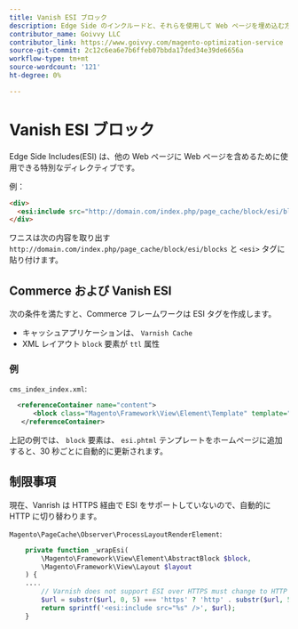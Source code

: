 ```yaml
---
title: Vanish ESI ブロック
description: Edge Side のインクルードと、それらを使用して Web ページを埋め込む方法について説明します。
contributor_name: Goivvy LLC
contributor_link: https://www.goivvy.com/magento-optimization-service
source-git-commit: 2c12c6ea6e7b6ffeb07bbda17ded34e39de6656a
workflow-type: tm+mt
source-wordcount: '121'
ht-degree: 0%

---
```



# Vanish ESI ブロック

Edge Side Includes(ESI) は、他の Web ページに Web ページを含めるために使用できる特別なディレクティブです。

例：

```html
<div>
  <esi:include src="http://domain.com/index.php/page_cache/block/esi/blocks"/>
</div>
```

ワニスは次の内容を取り出す `http://domain.com/index.php/page_cache/block/esi/blocks` と `<esi>` タグに貼り付けます。

## Commerce および Vanish ESI

次の条件を満たすと、Commerce フレームワークは ESI タグを作成します。

- キャッシュアプリケーションは、 `Varnish Cache`
- XML レイアウト `block` 要素が `ttl` 属性

### 例

`cms_index_index.xml`:

```xml
  <referenceContainer name="content">
      <block class="Magento\Framework\View\Element\Template" template="Magento_Paypal::esi.phtml" ttl="30"/>
   </referenceContainer>
```

上記の例では、 `block` 要素は、 `esi.phtml` テンプレートをホームページに追加すると、30 秒ごとに自動的に更新されます。

## 制限事項

現在、Vanrish は HTTPS 経由で ESI をサポートしていないので、自動的に HTTP に切り替わります。

`Magento\PageCache\Observer\ProcessLayoutRenderElement`:

```php
    private function _wrapEsi(
        \Magento\Framework\View\Element\AbstractBlock $block,
        \Magento\Framework\View\Layout $layout
    ) {
    ....
        // Varnish does not support ESI over HTTPS must change to HTTP
        $url = substr($url, 0, 5) === 'https' ? 'http' . substr($url, 5) : $url;
        return sprintf('<esi:include src="%s" />', $url);
    }
```
